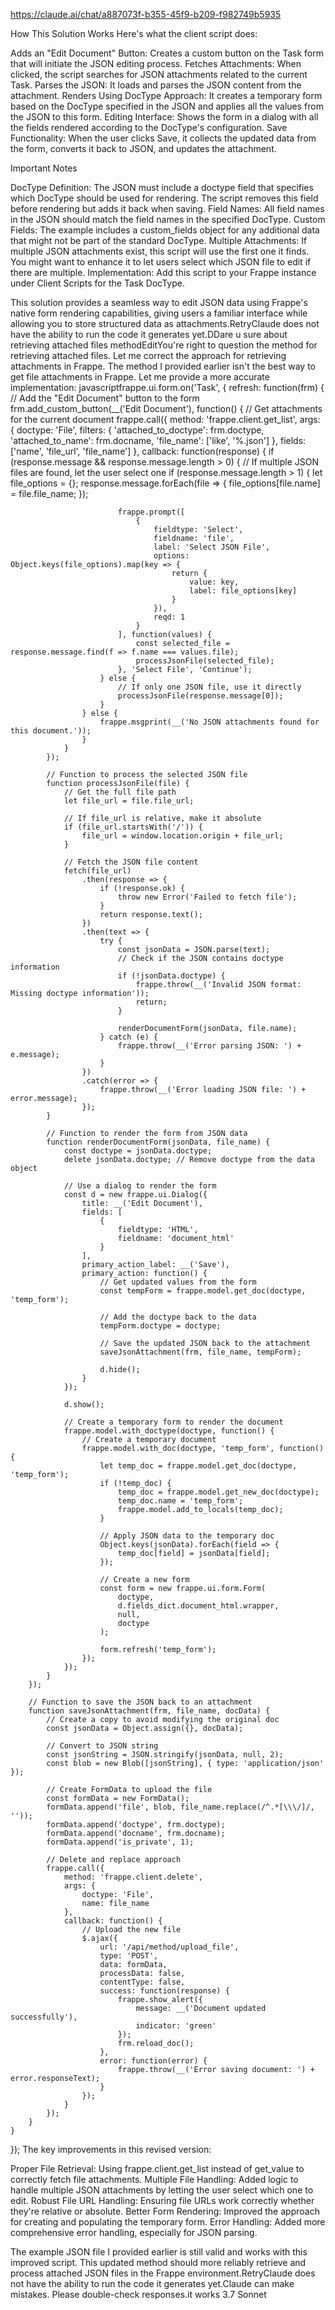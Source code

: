 https://claude.ai/chat/a887073f-b355-45f9-b209-f982749b5935

How This Solution Works
Here's what the client script does:

Adds an "Edit Document" Button: Creates a custom button on the Task form that will initiate the JSON editing process.
Fetches Attachments: When clicked, the script searches for JSON attachments related to the current Task.
Parses the JSON: It loads and parses the JSON content from the attachment.
Renders Using DocType Approach: It creates a temporary form based on the DocType specified in the JSON and applies all the values from the JSON to this form.
Editing Interface: Shows the form in a dialog with all the fields rendered according to the DocType's configuration.
Save Functionality: When the user clicks Save, it collects the updated data from the form, converts it back to JSON, and updates the attachment.

Important Notes

DocType Definition: The JSON must include a doctype field that specifies which DocType should be used for rendering. The script removes this field before rendering but adds it back when saving.
Field Names: All field names in the JSON should match the field names in the specified DocType.
Custom Fields: The example includes a custom_fields object for any additional data that might not be part of the standard DocType.
Multiple Attachments: If multiple JSON attachments exist, this script will use the first one it finds. You might want to enhance it to let users select which JSON file to edit if there are multiple.
Implementation: Add this script to your Frappe instance under Client Scripts for the Task DocType.

This solution provides a seamless way to edit JSON data using Frappe's native form rendering capabilities, giving users a familiar interface while allowing you to store structured data as attachments.RetryClaude does not have the ability to run the code it generates yet.DDare u sure about retrieving attached files methodEditYou're right to question the method for retrieving attached files. Let me correct the approach for retrieving attachments in Frappe.
The method I provided earlier isn't the best way to get file attachments in Frappe. Let me provide a more accurate implementation:
javascriptfrappe.ui.form.on('Task', {
    refresh: function(frm) {
        // Add the "Edit Document" button to the form
        frm.add_custom_button(__('Edit Document'), function() {
            // Get attachments for the current document
            frappe.call({
                method: 'frappe.client.get_list',
                args: {
                    doctype: 'File',
                    filters: {
                        'attached_to_doctype': frm.doctype,
                        'attached_to_name': frm.docname,
                        'file_name': ['like', '%.json']
                    },
                    fields: ['name', 'file_url', 'file_name']
                },
                callback: function(response) {
                    if (response.message && response.message.length > 0) {
                        // If multiple JSON files are found, let the user select one
                        if (response.message.length > 1) {
                            let file_options = {};
                            response.message.forEach(file => {
                                file_options[file.name] = file.file_name;
                            });
                            
                            frappe.prompt([
                                {
                                    fieldtype: 'Select',
                                    fieldname: 'file',
                                    label: 'Select JSON File',
                                    options: Object.keys(file_options).map(key => {
                                        return {
                                            value: key,
                                            label: file_options[key]
                                        }
                                    }),
                                    reqd: 1
                                }
                            ], function(values) {
                                const selected_file = response.message.find(f => f.name === values.file);
                                processJsonFile(selected_file);
                            }, 'Select File', 'Continue');
                        } else {
                            // If only one JSON file, use it directly
                            processJsonFile(response.message[0]);
                        }
                    } else {
                        frappe.msgprint(__('No JSON attachments found for this document.'));
                    }
                }
            });
            
            // Function to process the selected JSON file
            function processJsonFile(file) {
                // Get the full file path
                let file_url = file.file_url;
                
                // If file_url is relative, make it absolute
                if (file_url.startsWith('/')) {
                    file_url = window.location.origin + file_url;
                }
                
                // Fetch the JSON file content
                fetch(file_url)
                    .then(response => {
                        if (!response.ok) {
                            throw new Error('Failed to fetch file');
                        }
                        return response.text();
                    })
                    .then(text => {
                        try {
                            const jsonData = JSON.parse(text);
                            // Check if the JSON contains doctype information
                            if (!jsonData.doctype) {
                                frappe.throw(__('Invalid JSON format: Missing doctype information'));
                                return;
                            }
                            
                            renderDocumentForm(jsonData, file.name);
                        } catch (e) {
                            frappe.throw(__('Error parsing JSON: ') + e.message);
                        }
                    })
                    .catch(error => {
                        frappe.throw(__('Error loading JSON file: ') + error.message);
                    });
            }
            
            // Function to render the form from JSON data
            function renderDocumentForm(jsonData, file_name) {
                const doctype = jsonData.doctype;
                delete jsonData.doctype; // Remove doctype from the data object
                
                // Use a dialog to render the form
                const d = new frappe.ui.Dialog({
                    title: __('Edit Document'),
                    fields: [
                        {
                            fieldtype: 'HTML',
                            fieldname: 'document_html'
                        }
                    ],
                    primary_action_label: __('Save'),
                    primary_action: function() {
                        // Get updated values from the form
                        const tempForm = frappe.model.get_doc(doctype, 'temp_form');
                        
                        // Add the doctype back to the data
                        tempForm.doctype = doctype;
                        
                        // Save the updated JSON back to the attachment
                        saveJsonAttachment(frm, file_name, tempForm);
                        
                        d.hide();
                    }
                });
                
                d.show();
                
                // Create a temporary form to render the document
                frappe.model.with_doctype(doctype, function() {
                    // Create a temporary document
                    frappe.model.with_doc(doctype, 'temp_form', function() {
                        let temp_doc = frappe.model.get_doc(doctype, 'temp_form');
                        if (!temp_doc) {
                            temp_doc = frappe.model.get_new_doc(doctype);
                            temp_doc.name = 'temp_form';
                            frappe.model.add_to_locals(temp_doc);
                        }
                        
                        // Apply JSON data to the temporary doc
                        Object.keys(jsonData).forEach(field => {
                            temp_doc[field] = jsonData[field];
                        });
                        
                        // Create a new form
                        const form = new frappe.ui.form.Form(
                            doctype,
                            d.fields_dict.document_html.wrapper,
                            null,
                            doctype
                        );
                        
                        form.refresh('temp_form');
                    });
                });
            }
        });
        
        // Function to save the JSON back to an attachment
        function saveJsonAttachment(frm, file_name, docData) {
            // Create a copy to avoid modifying the original doc
            const jsonData = Object.assign({}, docData);
            
            // Convert to JSON string
            const jsonString = JSON.stringify(jsonData, null, 2);
            const blob = new Blob([jsonString], { type: 'application/json' });
            
            // Create FormData to upload the file
            const formData = new FormData();
            formData.append('file', blob, file_name.replace(/^.*[\\\/]/, ''));
            formData.append('doctype', frm.doctype);
            formData.append('docname', frm.docname);
            formData.append('is_private', 1);
            
            // Delete and replace approach
            frappe.call({
                method: 'frappe.client.delete',
                args: {
                    doctype: 'File',
                    name: file_name
                },
                callback: function() {
                    // Upload the new file
                    $.ajax({
                        url: '/api/method/upload_file',
                        type: 'POST',
                        data: formData,
                        processData: false,
                        contentType: false,
                        success: function(response) {
                            frappe.show_alert({
                                message: __('Document updated successfully'),
                                indicator: 'green'
                            });
                            frm.reload_doc();
                        },
                        error: function(error) {
                            frappe.throw(__('Error saving document: ') + error.responseText);
                        }
                    });
                }
            });
        }
    }
});
The key improvements in this revised version:

Proper File Retrieval: Using frappe.client.get_list instead of get_value to correctly fetch file attachments.
Multiple File Handling: Added logic to handle multiple JSON attachments by letting the user select which one to edit.
Robust File URL Handling: Ensuring file URLs work correctly whether they're relative or absolute.
Better Form Rendering: Improved the approach for creating and populating the temporary form.
Error Handling: Added more comprehensive error handling, especially for JSON parsing.

The example JSON file I provided earlier is still valid and works with this improved script. This updated method should more reliably retrieve and process attached JSON files in the Frappe environment.RetryClaude does not have the ability to run the code it generates yet.Claude can make mistakes. Please double-check responses.it works 3.7 Sonnet
